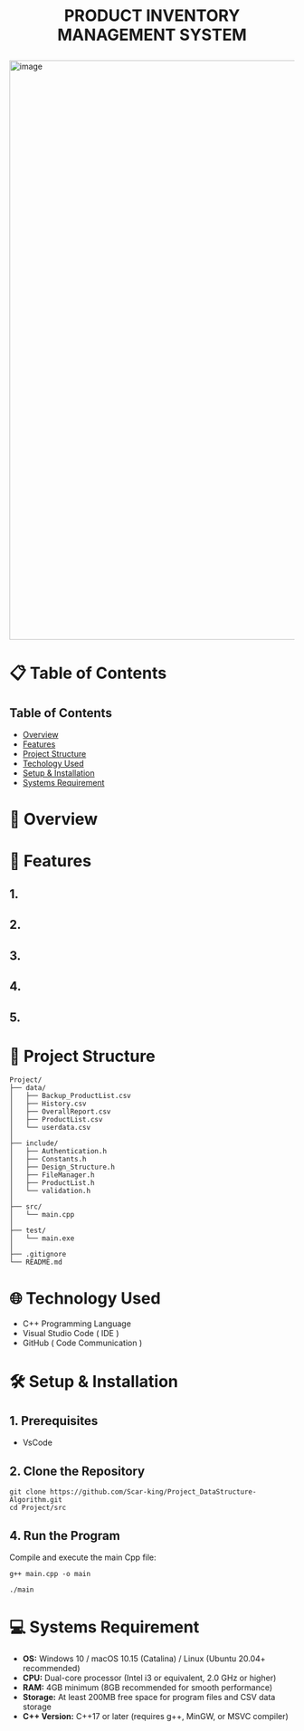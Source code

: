 # <p align="center">PRODUCT INVENTORY MANAGEMENT SYSTEM</p>
<img width="1024" height="1024" alt="image" src="https://github.com/user-attachments/assets/6389a4f7-7e31-42b9-bf21-9d2b0f023e11" />


# 📋 Table of Contents

## Table of Contents
- [Overview](#overview)
- [Features](#features)
- [Project Structure](#project-structure)
- [Techology Used](#technology-used)
- [Setup & Installation](#setup-&-installation)
- [Systems Requirement](#systems-requirement)


# 📌 Overview



# 🚀 Features

## 1. 

## 2. 

## 3.

## 4. 

## 5. 

# 📂 Project Structure

```
Project/
├── data/
│   ├── Backup_ProductList.csv
│   ├── History.csv
│   ├── OverallReport.csv
│   ├── ProductList.csv
│   └── userdata.csv
│
├── include/
│   ├── Authentication.h
│   ├── Constants.h
│   ├── Design_Structure.h
│   ├── FileManager.h
│   ├── ProductList.h
│   └── validation.h
│
├── src/
│   └── main.cpp
│
├── test/
│   └── main.exe
│
├── .gitignore
└── README.md

```

# 🌐 Technology Used

- C++ Programming Language
- Visual Studio Code ( IDE )
- GitHub ( Code Communication )

# 🛠️ Setup & Installation

## 1. Prerequisites

- VsCode

## 2. Clone the Repository

```
git clone https://github.com/Scar-king/Project_DataStructure-Algorithm.git
cd Project/src
```

## 4. Run the Program

Compile and execute the main Cpp file:
```
g++ main.cpp -o main

./main
```
# 💻 Systems Requirement

- **OS:** Windows 10 / macOS 10.15 (Catalina) / Linux (Ubuntu 20.04+ recommended)  
- **CPU:** Dual-core processor (Intel i3 or equivalent, 2.0 GHz or higher)  
- **RAM:** 4GB minimum (8GB recommended for smooth performance)  
- **Storage:** At least 200MB free space for program files and CSV data storage  
- **C++ Version:** C++17 or later (requires g++, MinGW, or MSVC compiler)  
